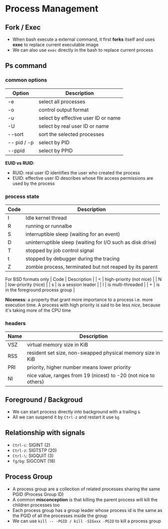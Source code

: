 # Process Management

## Fork / Exec
* When bash execute a external command, it first **forks** itself and uses **exec** to replace current executable image
* We can also use `exec` directly in the bash to replace current process

## Ps command

### common options
| Option      | Description                         |
|-------------|-------------------------------------|
| -e          | select all processes                |
| -o          | control output format               |
| -u          | select by effective user ID or name |
| -U          | select by real user ID or name      |
| --sort      | sort the selected processes         |
| -- pid / -p | select by PID                       |
| --ppid      | select by PPID                      |

**EUID vs RUID**:
* RUID: real user ID identifies the user who created the process
* EUID: effective user ID describes whose file access permissions are used by the process

### process state
| Code | Description                                                |
|------|------------------------------------------------------------|
| I    | Idle kernel thread                                         |
| R    | running or runnalbe                                        |
| S    | interruptible sleep (waiting for an event)                 |
| D    | uninterruptible sleep (waiting for I/O such as disk drive) |
| T    | stopped by job control signal                              |
| t    | stopped by debugger during the tracing                     |
| Z    | zombie process, terminated but not reaped by its parent    |

For BSD formats only
| Code | Description                        |
| <    | high-priority (not nice)           |
| N    | low-priority (nice)                |
| s    | is a session leader                |
| l    | is multi-threaded                  |
| +    | is in the foreground process group |

**Niceness**: a property that grant more importance to a process i.e. more execution time. A process with high priority is said to be less *nice*, because it's taking more of the CPU time

### headers

| Name | Description                                                     |
|------|-----------------------------------------------------------------|
| VSZ  | virtual memory size in KiB                                      |
| RSS  | resident set size, non-swapped physical memory size in KiB      |
| PRI  | priority, higher number means lower priority                    |
| NI   | nice value, ranges from 19 (nicest) to -20 (not nice to others) |

## Foreground / Backgroud
* We can start process directly into background with a trailing `&`
* All we can suspend it by `Ctrl-z` and restart it use `bg`

## Relationship with signals
* `Ctrl-c`: SIGINT (2)
* `Ctrl-z`: SIGTSTP (20)
* `Ctrl-\`: SIGQUIT (3)
* `fg/bg`: SIGCONT (18)

## Process Group
* A process group are a collection of related processes sharing the same PGID (Process Group ID)
* A common **misconception** is that killing the parent process will kill the children processes too
* Each process group has a group leader whose process id is the same as the PGID of all the processes inside the group
* We can use `kill -- -PGID / kill -SIGxxx -PGID` to kill a process group
